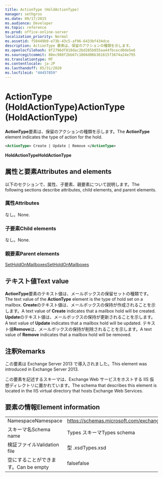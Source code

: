 ```yaml
---
title: ActionType (HoldActionType)
manager: sethgros
ms.date: 09/17/2015
ms.audience: Developer
ms.topic: reference
ms.prod: office-online-server
localization_priority: Normal
ms.assetid: f50449b9-e73b-43c5-af96-6433bf434dce
description: ActionType 要素は、保留のアクションの種類を示します。
ms.openlocfilehash: 8f2796df818dac2bd285b055aa44fbcecd0de5e6
ms.sourcegitcommit: 88ec988f2bb67c1866d06b361615f3674a24e795
ms.translationtype: MT
ms.contentlocale: ja-JP
ms.lasthandoff: 05/31/2020
ms.locfileid: "44457859"
---
```

# <a name="actiontype-holdactiontype"></a><span data-ttu-id="f8fdf-103">ActionType (HoldActionType)</span><span class="sxs-lookup"><span data-stu-id="f8fdf-103">ActionType (HoldActionType)</span></span>

<span data-ttu-id="f8fdf-104">**ActionType**要素は、保留のアクションの種類を示します。</span><span class="sxs-lookup"><span data-stu-id="f8fdf-104">The **ActionType** element indicates the type of action for the hold.</span></span> 
  
```XML
<ActionType> Create | Update | Remove </ActionType>
```

 <span data-ttu-id="f8fdf-105">**HoldActionType**</span><span class="sxs-lookup"><span data-stu-id="f8fdf-105">**HoldActionType**</span></span>
## <a name="attributes-and-elements"></a><span data-ttu-id="f8fdf-106">属性と要素</span><span class="sxs-lookup"><span data-stu-id="f8fdf-106">Attributes and elements</span></span>

<span data-ttu-id="f8fdf-107">以下のセクションで、属性、子要素、親要素について説明します。</span><span class="sxs-lookup"><span data-stu-id="f8fdf-107">The following sections describe attributes, child elements, and parent elements.</span></span>
  
### <a name="attributes"></a><span data-ttu-id="f8fdf-108">属性</span><span class="sxs-lookup"><span data-stu-id="f8fdf-108">Attributes</span></span>

<span data-ttu-id="f8fdf-109">なし。</span><span class="sxs-lookup"><span data-stu-id="f8fdf-109">None.</span></span>
  
### <a name="child-elements"></a><span data-ttu-id="f8fdf-110">子要素</span><span class="sxs-lookup"><span data-stu-id="f8fdf-110">Child elements</span></span>

<span data-ttu-id="f8fdf-111">なし。</span><span class="sxs-lookup"><span data-stu-id="f8fdf-111">None.</span></span>
  
### <a name="parent-elements"></a><span data-ttu-id="f8fdf-112">親要素</span><span class="sxs-lookup"><span data-stu-id="f8fdf-112">Parent elements</span></span>

[<span data-ttu-id="f8fdf-113">SetHoldOnMailboxes</span><span class="sxs-lookup"><span data-stu-id="f8fdf-113">SetHoldOnMailboxes</span></span>](setholdonmailboxes.md)
  
## <a name="text-value"></a><span data-ttu-id="f8fdf-114">テキスト値</span><span class="sxs-lookup"><span data-stu-id="f8fdf-114">Text value</span></span>

<span data-ttu-id="f8fdf-115">**ActionType**要素のテキスト値は、メールボックスの保留セットの種類です。</span><span class="sxs-lookup"><span data-stu-id="f8fdf-115">The text value of the **ActionType** element is the type of hold set on a mailbox.</span></span> <span data-ttu-id="f8fdf-116">**Create**のテキスト値は、メールボックスの保持が作成されることを示します。</span><span class="sxs-lookup"><span data-stu-id="f8fdf-116">A text value of **Create** indicates that a mailbox hold will be created.</span></span> <span data-ttu-id="f8fdf-117">**Update**のテキスト値は、メールボックスの保持が更新されることを示します。</span><span class="sxs-lookup"><span data-stu-id="f8fdf-117">A text value of **Update** indicates that a mailbox hold will be updated.</span></span> <span data-ttu-id="f8fdf-118">テキスト値**Remove**は、メールボックスの保持が削除されることを示します。</span><span class="sxs-lookup"><span data-stu-id="f8fdf-118">A text value of **Remove** indicates that a mailbox hold will be removed.</span></span> 
  
## <a name="remarks"></a><span data-ttu-id="f8fdf-119">注釈</span><span class="sxs-lookup"><span data-stu-id="f8fdf-119">Remarks</span></span>

<span data-ttu-id="f8fdf-120">この要素は Exchange Server 2013 で導入されました。</span><span class="sxs-lookup"><span data-stu-id="f8fdf-120">This element was introduced in Exchange Server 2013.</span></span>
  
<span data-ttu-id="f8fdf-121">この要素を記述するスキーマは、Exchange Web サービスをホストする IIS 仮想ディレクトリに置かれています。</span><span class="sxs-lookup"><span data-stu-id="f8fdf-121">The schema that describes this element is located in the IIS virtual directory that hosts Exchange Web Services.</span></span>
  
## <a name="element-information"></a><span data-ttu-id="f8fdf-122">要素の情報</span><span class="sxs-lookup"><span data-stu-id="f8fdf-122">Element information</span></span>

|||
|:-----|:-----|
|<span data-ttu-id="f8fdf-123">Namespace</span><span class="sxs-lookup"><span data-stu-id="f8fdf-123">Namespace</span></span>  <br/> |https://schemas.microsoft.com/exchange/services/2006/types  <br/> |
|<span data-ttu-id="f8fdf-124">スキーマ名</span><span class="sxs-lookup"><span data-stu-id="f8fdf-124">Schema name</span></span>  <br/> |<span data-ttu-id="f8fdf-125">Types スキーマ</span><span class="sxs-lookup"><span data-stu-id="f8fdf-125">Types schema</span></span>  <br/> |
|<span data-ttu-id="f8fdf-126">検証ファイル</span><span class="sxs-lookup"><span data-stu-id="f8fdf-126">Validation file</span></span>  <br/> |<span data-ttu-id="f8fdf-127">型 .xsd</span><span class="sxs-lookup"><span data-stu-id="f8fdf-127">Types.xsd</span></span>  <br/> |
|<span data-ttu-id="f8fdf-128">空にすることができます。</span><span class="sxs-lookup"><span data-stu-id="f8fdf-128">Can be empty</span></span>  <br/> |<span data-ttu-id="f8fdf-129">false</span><span class="sxs-lookup"><span data-stu-id="f8fdf-129">false</span></span>  <br/> |
   

